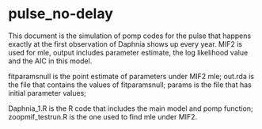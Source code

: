 # pulse_no-delay

This document is the simulation of pomp codes for the pulse that happens exactly at the first observation of Daphnia shows up every year. 
MIF2 is used for mle, output includes parameter estimate, the log likelihood value and the AIC in this model. 

fitparamsnull is the point estimate of parameters under MIF2 mle;
out.rda is the file that contains the values of fitparamsnull;
params is the file that has initial parameter values;

Daphnia_1.R is the R code that includes the main model and pomp function;
zoopmif_testrun.R is the one used to find mle under MIF2. 
